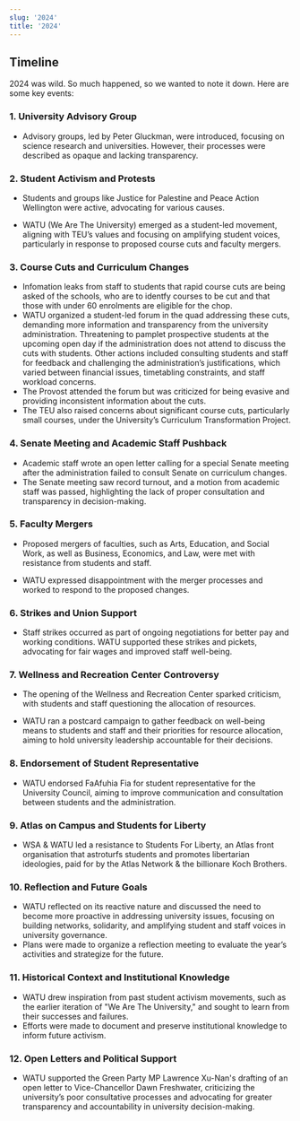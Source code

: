 ```yaml
---
slug: '2024'
title: '2024'
---
```


## Timeline
2024 was wild. So much happened, so we wanted to note it down. Here are some key events:

### 1\. **University Advisory Group**

- Advisory groups, led by Peter Gluckman, were introduced, focusing on science research and universities. However, their processes were described as opaque and lacking transparency.
    

### 2\. **Student Activism and Protests**

- Students and groups like Justice for Palestine and Peace Action Wellington were active, advocating for various causes.
    
- WATU (We Are The University) emerged as a student-led movement, aligning with TEU’s values and focusing on amplifying student voices, particularly in response to proposed course cuts and faculty mergers.
    

### 3\. **Course Cuts and Curriculum Changes**


- Infomation leaks from staff to students that rapid course cuts are being asked of the schools, who are to identfy courses to be cut and that those with under 60 enrolments are eligible for the chop.
- WATU organized a student-led forum in the quad addressing these cuts, demanding more information and transparency from the university administration. Threatening to pamplet prospective students at the upcoming open day if the administration does not attend to discuss the cuts with students. Other actions included consulting students and staff for feedback and challenging the administration’s justifications, which varied between financial issues, timetabling constraints, and staff workload concerns.
- The Provost attended the forum but was criticized for being evasive and providing inconsistent information about the cuts.
- The TEU also raised concerns about significant course cuts, particularly small courses, under the University’s Curriculum Transformation Project.

### 4\. **Senate Meeting and Academic Staff Pushback**

- Academic staff wrote an open letter calling for a special Senate meeting after the administration failed to consult Senate on curriculum changes.
- The Senate meeting saw record turnout, and a motion from academic staff was passed, highlighting the lack of proper consultation and transparency in decision-making.
    
### 5\. **Faculty Mergers**

- Proposed mergers of faculties, such as Arts, Education, and Social Work, as well as Business, Economics, and Law, were met with resistance from students and staff.
    
- WATU expressed disappointment with the merger processes and worked to respond to the proposed changes.
    
### 6\. **Strikes and Union Support**

- Staff strikes occurred as part of ongoing negotiations for better pay and working conditions. WATU supported these strikes and pickets, advocating for fair wages and improved staff well-being.
    

### 7\. **Wellness and Recreation Center Controversy**

- The opening of the Wellness and Recreation Center sparked criticism, with students and staff questioning the allocation of resources.
    
- WATU ran a postcard campaign to gather feedback on well-being means to students and staff and their priorities for resource allocation, aiming to hold university leadership accountable for their decisions.

### 8\. **Endorsement of Student Representative**

- WATU endorsed FaAfuhia Fia for student representative for the University Council, aiming to improve communication and consultation between students and the administration.

### 9\. **Atlas on Campus and Students for Liberty**

- WSA & WATU led a resistance to Students For Liberty, an Atlas front organisation that astroturfs students and promotes libertarian ideologies, paid for by the Atlas Network & the billionare Koch Brothers.

### 10\. **Reflection and Future Goals**

- WATU reflected on its reactive nature and discussed the need to become more proactive in addressing university issues, focusing on building networks, solidarity, and amplifying student and staff voices in university governance.
- Plans were made to organize a reflection meeting to evaluate the year’s activities and strategize for the future.

### 11\. **Historical Context and Institutional Knowledge**

- WATU drew inspiration from past student activism movements, such as the earlier iteration of "We Are The University," and sought to learn from their successes and failures.
- Efforts were made to document and preserve institutional knowledge to inform future activism.
    

### 12\. **Open Letters and Political Support**

- WATU supported the Green Party MP Lawrence Xu-Nan's drafting of an open letter to Vice-Chancellor Dawn Freshwater, criticizing the university’s poor consultative processes and advocating for greater transparency and accountability in university decision-making.
